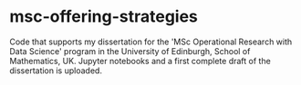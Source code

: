 # msc-offering-strategies
Code that supports my dissertation for the 'MSc Operational Research with Data Science' program in the University of Edinburgh, School of Mathematics, UK.
Jupyter notebooks and a first complete draft of the dissertation is uploaded.
